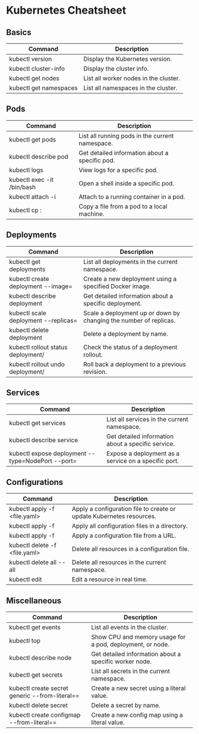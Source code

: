 # Kubernetes Cheatsheet  
## Basics  
|Command|	Description  |
| --- | --- |
| kubectl version	| Display the Kubernetes version.  |
| kubectl cluster-info	| Display the cluster info.  |
| kubectl get nodes	| List all worker nodes in the cluster.  |
| kubectl get namespaces	| List all namespaces in the cluster. | 

## Pods  
|Command|	Description  | 
| --- | --- |
| kubectl get pods	| List all running pods in the current namespace.  |  
| kubectl describe pod <name>	| Get detailed information about a specific pod.  |  
| kubectl logs <pod-name>	| View logs for a specific pod.  |  
| kubectl exec -it <pod-name> /bin/bash	| Open a shell inside a specific pod.  |  
| kubectl attach <pod-name> -i	| Attach to a running container in a pod.  |  
| kubectl cp <pod-name>:<remote-path> <local-path>	| Copy a file from a pod to a local machine.  |  

## Deployments  
|Command|	Description  |  
| --- | --- |  
|  kubectl get deployments	|  List all deployments in the current namespace.  |  
|  kubectl create deployment <name> --image=<image>	|  Create a new deployment using a specified Docker image.  |  
|  kubectl describe deployment <name>	|  Get detailed information about a specific deployment.  |  
|  kubectl scale deployment <name> --replicas=<number>	|  Scale a deployment up or down by changing the number of replicas.  |  
|  kubectl delete deployment <name>	|  Delete a deployment by name.  |  
|  kubectl rollout status deployment/<name>	|  Check the status of a deployment rollout.  |  
|  kubectl rollout undo deployment/<name>	|  Roll back a deployment to a previous revision.  |  
  
## Services  
|Command|	Description  |  
| --- | --- |  
|  kubectl get services	|  List all services in the current namespace.  
|  kubectl describe service <name>	|  Get detailed information about a specific service.  
|  kubectl expose deployment <name> --type=NodePort --port=<port>	|  Expose a deployment as a service on a specific port.  

## Configurations  
|Command|	Description  |  
| --- | --- |  
|  kubectl apply -f <file.yaml>	|  Apply a configuration file to create or update Kubernetes resources.  |  
|  kubectl apply -f <dir>	|  Apply all configuration files in a directory.  |  
|  kubectl apply -f <url>	|  Apply a configuration file from a URL.  |  
|  kubectl delete -f <file.yaml>	|  Delete all resources in a configuration file.  |  
|  kubectl delete all --all	|  Delete all resources in the current namespace.  |  
|  kubectl edit <resource> <name>	|  Edit a resource in real time.  |  

## Miscellaneous  
|Command|	Description  |  
| --- | --- |  
|  kubectl get events	|  List all events in the cluster.  
|  kubectl top <resource> <name>	|  Show CPU and memory usage for a pod, deployment, or node.  
|  kubectl describe node <name>	|  Get detailed information about a specific worker node.   
|  kubectl get secrets	|  List all secrets in the current namespace.  
|  kubectl create secret generic <name> --from-literal=<key>=<value>	|  Create a new secret using a literal value.  
|  kubectl delete secret <name>	|  Delete a secret by name.  
|  kubectl create configmap <name> --from-literal=<key>=<value>	|  Create a new config map using a literal value.  
